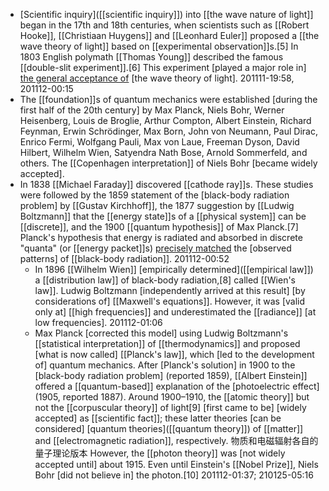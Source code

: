 - [Scientific inquiry]([[scientific inquiry]]) into [[the wave nature of light]] began in the 17th and 18th centuries, when scientists such as [[Robert Hooke]], [[Christiaan Huygens]] and [[Leonhard Euler]] proposed a [[the wave theory of light]] based on [[experimental observation]]s.[5] In 1803 English polymath [[Thomas Young]] described the famous [[double-slit experiment]].[6] This experiment [played a major role in] [the general acceptance of]([[acceptance]]) [the wave theory of light]. 
201111-19:58, 201112-00:15
- The [[foundation]]s of quantum mechanics were established [during the first half of the 20th century] by Max Planck, Niels Bohr, Werner Heisenberg, Louis de Broglie, Arthur Compton, Albert Einstein, Richard Feynman, Erwin Schrödinger, Max Born, John von Neumann, Paul Dirac, Enrico Fermi, Wolfgang Pauli, Max von Laue, Freeman Dyson, David Hilbert, Wilhelm Wien, Satyendra Nath Bose, Arnold Sommerfeld, and others. The [[Copenhagen interpretation]] of Niels Bohr [became widely accepted].
- In 1838 [[Michael Faraday]] discovered [[cathode ray]]s. These studies were followed by the 1859 statement of the [black-body radiation problem] by [[Gustav Kirchhoff]], the 1877 suggestion by [[Ludwig Boltzmann]] that the [[energy state]]s of a [[physical system]] can be [[discrete]], and the 1900 [[quantum hypothesis]] of Max Planck.[7] Planck's hypothesis that energy is radiated and absorbed in discrete "quanta" (or [[energy packet]]s) [precisely matched]([[match]]) the [observed patterns] of [[black-body radiation]].
201112-00:52
    - In 1896 [[Wilhelm Wien]] [empirically determined]([[empirical law]]) a [[distribution law]] of black-body radiation,[8] called [[Wien's law]]. Ludwig Boltzmann [independently arrived at this result] [by considerations of] [[Maxwell's equations]]. However, it was [valid only at] [[high frequencies]] and underestimated the [[radiance]] [at low frequencies].
201112-01:06
    - Max Planck [corrected this model] using Ludwig Boltzmann's [[statistical interpretation]] of [[thermodynamics]] and proposed [what is now called] [[Planck's law]], which [led to the development of] quantum mechanics. After [Planck's solution] in 1900 to the [black-body radiation problem] (reported 1859), [[Albert Einstein]] offered a [[quantum-based]] explanation of the [photoelectric effect] (1905, reported 1887). Around 1900–1910, the [[atomic theory]] but not the [[corpuscular theory]] of light[9] [first came to be] [widely accepted] as [[scientific fact]]; these latter theories [can be considered] [quantum theories]([[quantum theory]]) of [[matter]] and [[electromagnetic radiation]], respectively. 物质和电磁辐射各自的量子理论版本 However, the [[photon theory]] was [not widely accepted until] about 1915. Even until Einstein's [[Nobel Prize]], Niels Bohr [did not believe in] the photon.[10]
201112-01:37; 210125-05:16
